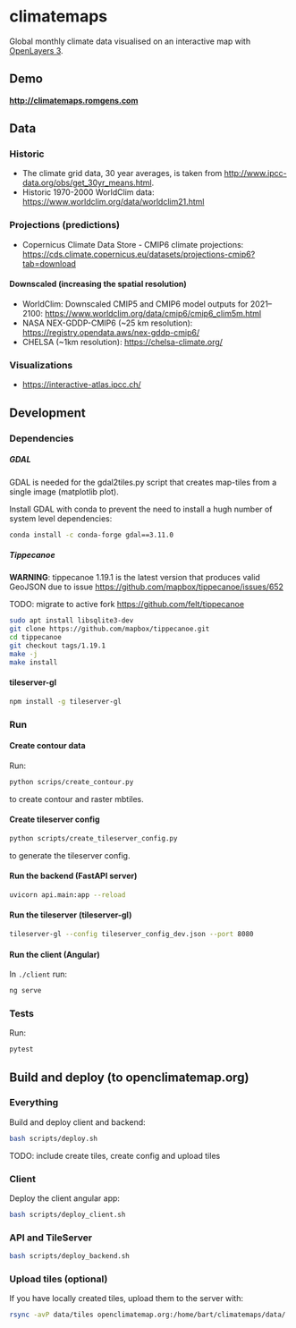 # climatemaps
Global monthly climate data visualised on an interactive map with [OpenLayers 3](https://github.com/openlayers/ol3).

## Demo
**http://climatemaps.romgens.com**

## Data

### Historic
- The climate grid data, 30 year averages, is taken from http://www.ipcc-data.org/obs/get_30yr_means.html.
- Historic 1970-2000 WorldClim data: https://www.worldclim.org/data/worldclim21.html

### Projections (predictions)
- Copernicus Climate Data Store - CMIP6 climate projections:
https://cds.climate.copernicus.eu/datasets/projections-cmip6?tab=download

#### Downscaled (increasing the spatial resolution)
- WorldClim: Downscaled CMIP5 and CMIP6 model outputs for 2021–2100: https://www.worldclim.org/data/cmip6/cmip6_clim5m.html
- NASA NEX-GDDP-CMIP6  (~25 km resolution): https://registry.opendata.aws/nex-gddp-cmip6/
- CHELSA (~1km resolution): https://chelsa-climate.org/

### Visualizations
- https://interactive-atlas.ipcc.ch/

## Development

### Dependencies

##### GDAL
GDAL is needed for the gdal2tiles.py script that creates map-tiles from a single image (matplotlib plot).

Install GDAL with conda to prevent the need to install a hugh number of system level dependencies:
```bash
conda install -c conda-forge gdal==3.11.0
```

##### Tippecanoe
**WARNING**: tippecanoe 1.19.1 is the latest version that produces valid GeoJSON due to issue https://github.com/mapbox/tippecanoe/issues/652

TODO: migrate to active fork https://github.com/felt/tippecanoe

```bash
sudo apt install libsqlite3-dev
git clone https://github.com/mapbox/tippecanoe.git
cd tippecanoe
git checkout tags/1.19.1
make -j
make install
```

#### tileserver-gl
```bash
npm install -g tileserver-gl
```

### Run

#### Create contour data
Run:
```bash
python scrips/create_contour.py
```
to create contour and raster mbtiles.

#### Create tileserver config
```bash
python scripts/create_tileserver_config.py
```
to generate the tileserver config.

#### Run the backend (FastAPI server)
```bash
uvicorn api.main:app --reload
```

#### Run the tileserver (tileserver-gl)
```bash
tileserver-gl --config tileserver_config_dev.json --port 8080
```

#### Run the client (Angular)
In `./client` run:
```bash
ng serve
```

### Tests
Run:
```bash
pytest
```

## Build and deploy (to openclimatemap.org)

### Everything
Build and deploy client and backend:
```bash
bash scripts/deploy.sh
```

TODO: include create tiles, create config and upload tiles

### Client
Deploy the client angular app:
```bash
bash scripts/deploy_client.sh
```

### API and TileServer
```bash
bash scripts/deploy_backend.sh
```

### Upload tiles (optional)
If you have locally created tiles, upload them to the server with:
```bash
rsync -avP data/tiles openclimatemap.org:/home/bart/climatemaps/data/
```
